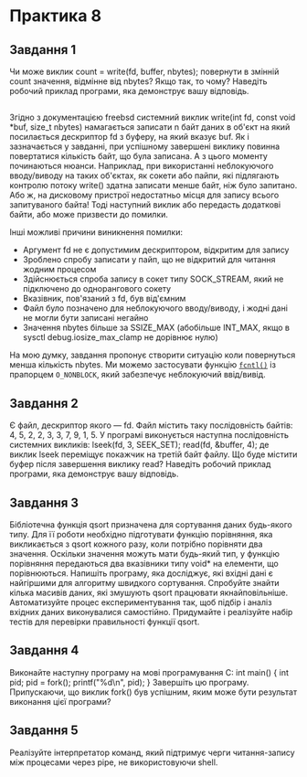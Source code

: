 
# Практика 8
## Завдання 1

Чи може виклик count = write(fd, buffer, nbytes); повернути в змінній count значення, відмінне від nbytes? Якщо так, то чому? Наведіть робочий приклад програми, яка демонструє вашу відповідь.
## 
Згідно з документацією freebsd системний виклик write(int fd, const void	*buf, size_t nbytes) намагається записати n байт даних в об'єкт на який посилається дескриптор fd з буферу, на який вказує buf. Як і зазначається у завданні, при успішному завершені виклику повинна повертатися кількість байт, що була записана. А з цього моменту починаються нюанси. Наприклад, при використанні неблокуючого вводу/виводу на таких об'єктах, як сокети або пайпи, які підлягають контролю потоку write() здатна записати менше байт, ніж було запитано. Або ж, на дисковому пристрої недостатньо місця для запису всього запитуваного байта! Тоді наступний виклик або передасть додаткові байти, або
може призвести до помилки.

Інші можливі причини виникнення помилки:
* Аргумент fd не є допустимим дескриптором, відкритим для запису
* Зроблено спробу записати у пайп, що не відкритий для читання жодним процесом
* Здійснюється спроба запису в сокет типу SOCK_STREAM, який не підключено до однорангового сокету
* Вказівник, пов'язаний з fd, був від'ємним
* Файл було позначено для неблокуючого вводу/виводу, і жодні дані не могли бути записані негайно
* Значення nbytes більше за SSIZE_MAX (абобільше INT_MAX, якщо в sysctl debug.iosize_max_clamp не дорівнює нулю)

На мою думку, завдання пропонує створити ситуацію коли повернуться менша кількість nbytes. Ми можемо застосувати функцію [`fcntl()`](https://man.freebsd.org/cgi/man.cgi?query=fcntl&apropos=0&sektion=0&manpath=FreeBSD+7.2-RELEASE&format=html) із прапорцем `O_NONBLOCK`, який забезпечує неблокуючий ввід/вивід.   

## Завдання 2
Є файл, дескриптор якого — fd. Файл містить таку послідовність байтів: 4, 5, 2, 2, 3, 3, 7, 9, 1, 5. У програмі виконується наступна послідовність системних викликів:
lseek(fd, 3, SEEK_SET);
read(fd, &buffer, 4);
де виклик lseek переміщує покажчик на третій байт файлу. Що буде містити буфер після завершення виклику read? Наведіть робочий приклад програми, яка демонструє вашу відповідь.

## 

## Завдання 3
Бібліотечна функція qsort призначена для сортування даних будь-якого типу. Для її роботи необхідно підготувати функцію порівняння, яка викликається з qsort кожного разу, коли потрібно порівняти два значення.
Оскільки значення можуть мати будь-який тип, у функцію порівняння передаються два вказівники типу void* на елементи, що порівнюються.
Напишіть програму, яка досліджує, які вхідні дані є найгіршими для алгоритму швидкого сортування. Спробуйте знайти кілька масивів даних, які змушують qsort працювати якнайповільніше. Автоматизуйте процес експериментування так, щоб підбір і аналіз вхідних даних виконувалися самостійно.
Придумайте і реалізуйте набір тестів для перевірки правильності функції qsort.

## 

## Завдання 4
Виконайте наступну програму на мові програмування С:
int main() {
іnt pid;
pid = fork();
printf("%d\n", pid);
}
Завершіть цю програму. Припускаючи, що виклик fork() був успішним, яким може бути результат виконання цієї програми?

## 

## Завдання 5
Реалізуйте інтерпретатор команд, який підтримує черги читання-запису між процесами через pipe, не використовуючи shell.
## 
